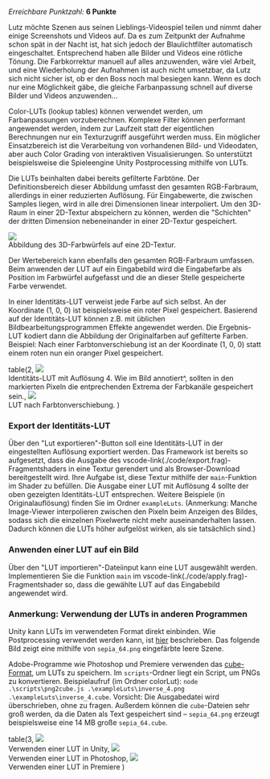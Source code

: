 *Erreichbare Punktzahl:* **6 Punkte**

Lutz möchte Szenen aus seinen Lieblings-Videospiel teilen und nimmt daher einige Screenshots und Videos auf. Da es zum Zeitpunkt der Aufnahme schon spät in der Nacht ist, hat sich jedoch der Blaulichtfilter automatisch eingeschaltet. Entsprechend haben alle Bilder und Videos eine rötliche Tönung. Die Farbkorrektur manuell auf alles anzuwenden, wäre viel Arbeit, und eine Wiederholung der Aufnahmen ist auch nicht umsetzbar, da Lutz sich nicht sicher ist, ob er den Boss noch mal besiegen kann. Wenn es doch nur eine Möglichkeit gäbe, die gleiche Farbanpassung schnell auf diverse Bilder und Videos anzuwenden...

Color-LUTs (lookup tables) können verwendet werden, um Farbanpassungen vorzuberechnen. Komplexe Filter können performant angewendet werden, indem zur Laufzeit statt der eigentlichen Berechnungen nur ein Texturzugriff ausgeführt werden muss. Ein möglicher Einsatzbereich ist die Verarbeitung von vorhandenen Bild- und Videodaten, aber auch Color Grading von interaktiven Visualisierungen. So unterstützt beispielsweise die Spieleengine Unity Postprocessing mithilfe von LUTs.

Die LUTs beinhalten dabei bereits gefilterte Farbtöne. Der Definitionsbereich dieser Abbildung umfasst den gesamten RGB-Farbraum, allerdings in einer reduzierten Auflösung. Für Eingabewerte, die zwischen Samples liegen, wird in alle drei Dimensionen linear interpoliert. Um den 3D-Raum in einer 2D-Textur abspeichern zu können, werden die "Schichten" der dritten Dimension nebeneinander in einer 2D-Textur gespeichert.

![](./img/lut_3d_2d.png)  
Abbildung des 3D-Farbwürfels auf eine 2D-Textur.

Der Wertebereich kann ebenfalls den gesamten RGB-Farbraum umfassen. Beim anwenden der LUT auf ein Eingabebild wird die Eingabefarbe als Position im Farbwürfel aufgefasst und die an dieser Stelle gespeicherte Farbe verwendet.

In einer Identitäts-LUT verweist jede Farbe auf sich selbst. An der Koordinate (1, 0, 0) ist beispielsweise ein roter Pixel gespeichert. Basierend auf der Identitäts-LUT können z.B. mit üblichen Bildbearbeitungsprogrammen Effekte angewendet werden. Die Ergebnis-LUT kodiert dann die Abbildung der Originalfarben auf gefilterte Farben. Beispiel: Nach einer Farbtonverschiebung ist an der Koordinate (1, 0, 0) statt einem roten nun ein oranger Pixel gespeichert.

table(2,
    ![](./img/lut_labeled.png)<br>
    Identitäts-LUT mit Auflösung 4. Wie im Bild annotiert^, sollten in den markierten Pixeln die entprechenden Extrema der Farbkanäle gespeichert sein.,
    ![](./img/lut_labeled_hueshift.png)<br>
    LUT nach Farbtonverschiebung.
)

### Export der Identitäts-LUT

Über den "Lut exportieren"-Button soll eine Identitäts-LUT in der eingestellten Auflösung exportiert werden. Das Framework ist bereits so aufgesetzt, dass die Ausgabe des vscode-link(./code/export.frag)-Fragmentshaders in eine Textur gerendert und als Browser-Download bereitgestellt wird. Ihre Aufgabe ist, diese Textur mithilfe der `main`-Funktion im Shader zu befüllen. Die Ausgabe einer LUT mit Auflösung 4 sollte der oben gezeigten Identitäts-LUT entsprechen. Weitere Beispiele (in Originalauflösung) finden Sie im Ordner `exampleLuts`. (Anmerkung: Manche Image-Viewer interpolieren zwischen den Pixeln beim Anzeigen des Bildes, sodass sich die einzelnen Pixelwerte nicht mehr auseinanderhalten lassen. Dadurch können die LUTs höher aufgelöst wirken, als sie tatsächlich sind.)

### Anwenden einer LUT auf ein Bild

Über den "LUT importieren"-Dateiinput kann eine LUT ausgewählt werden. Implementieren Sie die Funktion `main` im vscode-link(./code/apply.frag)-Fragmentshader so, dass die gewählte LUT auf das Eingabebild angewendet wird.

### Anmerkung: Verwendung der LUTs in anderen Programmen

Unity kann LUTs im verwendeten Format direkt einbinden. Wie Postprocessing verwendet werden kann, ist [hier](https://docs.unity3d.com/Manual/PostProcessingOverview.html) beschrieben. Das folgende Bild zeigt eine mithilfe von `sepia_64.png` eingefärbte leere Szene.

Adobe-Programme wie Photoshop und Premiere verwenden das [cube-Format](https://wwwimages2.adobe.com/content/dam/acom/en/products/speedgrade/cc/pdfs/cube-lut-specification-1.0.pdf), um LUTs zu speichern. Im `scripts`-Ordner liegt ein Script, um PNGs zu konvertieren. Beispielaufruf (im Ordner colorLut): `node .\scripts\png2cube.js .\exampleLuts\inverse_4.png .\exampleLuts\inverse_4.cube`. Vorsicht: Die Ausgabedatei wird überschrieben, ohne zu fragen. Außerdem können die `cube`-Dateien sehr groß werden, da die Daten als Text gespeichert sind &ndash; `sepia_64.png` erzeugt beispielsweise eine 14 MB große `sepia_64.cube`.

table(3,
    ![](./img/unity_lut.png)<br>
    Verwenden einer LUT in Unity,
    ![](./img/ps_lut.png)<br>
    Verwenden einer LUT in Photoshop,
    ![](./img/premiere_lut.png)<br>
    Verwenden einer LUT in Premiere
)
